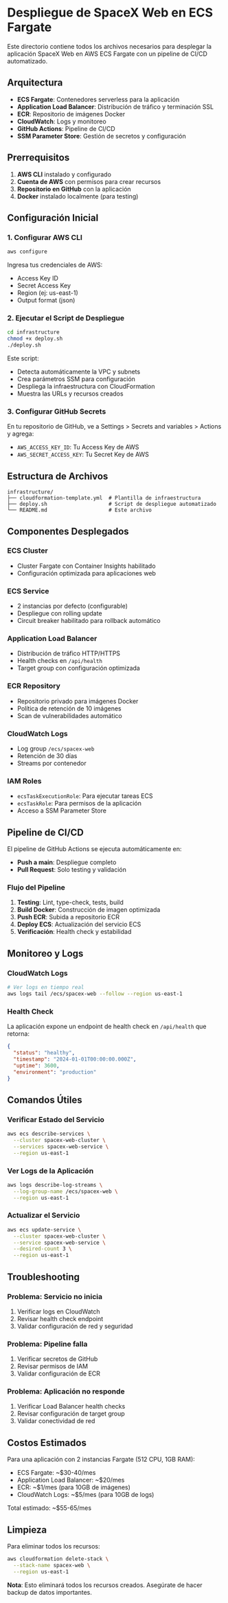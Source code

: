# Despliegue de SpaceX Web en ECS Fargate

Este directorio contiene todos los archivos necesarios para desplegar la aplicación SpaceX Web en AWS ECS Fargate con un pipeline de CI/CD automatizado.

## Arquitectura

- **ECS Fargate**: Contenedores serverless para la aplicación
- **Application Load Balancer**: Distribución de tráfico y terminación SSL
- **ECR**: Repositorio de imágenes Docker
- **CloudWatch**: Logs y monitoreo
- **GitHub Actions**: Pipeline de CI/CD
- **SSM Parameter Store**: Gestión de secretos y configuración

## Prerrequisitos

1. **AWS CLI** instalado y configurado
2. **Cuenta de AWS** con permisos para crear recursos
3. **Repositorio en GitHub** con la aplicación
4. **Docker** instalado localmente (para testing)

## Configuración Inicial

### 1. Configurar AWS CLI

```bash
aws configure
```

Ingresa tus credenciales de AWS:
- Access Key ID
- Secret Access Key
- Region (ej: us-east-1)
- Output format (json)

### 2. Ejecutar el Script de Despliegue

```bash
cd infrastructure
chmod +x deploy.sh
./deploy.sh
```

Este script:
- Detecta automáticamente la VPC y subnets
- Crea parámetros SSM para configuración
- Despliega la infraestructura con CloudFormation
- Muestra las URLs y recursos creados

### 3. Configurar GitHub Secrets

En tu repositorio de GitHub, ve a Settings > Secrets and variables > Actions y agrega:

- `AWS_ACCESS_KEY_ID`: Tu Access Key de AWS
- `AWS_SECRET_ACCESS_KEY`: Tu Secret Key de AWS

## Estructura de Archivos

```
infrastructure/
├── cloudformation-template.yml  # Plantilla de infraestructura
├── deploy.sh                    # Script de despliegue automatizado
└── README.md                    # Este archivo
```

## Componentes Desplegados

### ECS Cluster
- Cluster Fargate con Container Insights habilitado
- Configuración optimizada para aplicaciones web

### ECS Service
- 2 instancias por defecto (configurable)
- Despliegue con rolling update
- Circuit breaker habilitado para rollback automático

### Application Load Balancer
- Distribución de tráfico HTTP/HTTPS
- Health checks en `/api/health`
- Target group con configuración optimizada

### ECR Repository
- Repositorio privado para imágenes Docker
- Política de retención de 10 imágenes
- Scan de vulnerabilidades automático

### CloudWatch Logs
- Log group `/ecs/spacex-web`
- Retención de 30 días
- Streams por contenedor

### IAM Roles
- `ecsTaskExecutionRole`: Para ejecutar tareas ECS
- `ecsTaskRole`: Para permisos de la aplicación
- Acceso a SSM Parameter Store

## Pipeline de CI/CD

El pipeline de GitHub Actions se ejecuta automáticamente en:

- **Push a main**: Despliegue completo
- **Pull Request**: Solo testing y validación

### Flujo del Pipeline

1. **Testing**: Lint, type-check, tests, build
2. **Build Docker**: Construcción de imagen optimizada
3. **Push ECR**: Subida a repositorio ECR
4. **Deploy ECS**: Actualización del servicio ECS
5. **Verificación**: Health check y estabilidad

## Monitoreo y Logs

### CloudWatch Logs
```bash
# Ver logs en tiempo real
aws logs tail /ecs/spacex-web --follow --region us-east-1
```

### Health Check
La aplicación expone un endpoint de health check en `/api/health` que retorna:
```json
{
  "status": "healthy",
  "timestamp": "2024-01-01T00:00:00.000Z",
  "uptime": 3600,
  "environment": "production"
}
```

## Comandos Útiles

### Verificar Estado del Servicio
```bash
aws ecs describe-services \
  --cluster spacex-web-cluster \
  --services spacex-web-service \
  --region us-east-1
```

### Ver Logs de la Aplicación
```bash
aws logs describe-log-streams \
  --log-group-name /ecs/spacex-web \
  --region us-east-1
```

### Actualizar el Servicio
```bash
aws ecs update-service \
  --cluster spacex-web-cluster \
  --service spacex-web-service \
  --desired-count 3 \
  --region us-east-1
```

## Troubleshooting

### Problema: Servicio no inicia
1. Verificar logs en CloudWatch
2. Revisar health check endpoint
3. Validar configuración de red y seguridad

### Problema: Pipeline falla
1. Verificar secretos de GitHub
2. Revisar permisos de IAM
3. Validar configuración de ECR

### Problema: Aplicación no responde
1. Verificar Load Balancer health checks
2. Revisar configuración de target group
3. Validar conectividad de red

## Costos Estimados

Para una aplicación con 2 instancias Fargate (512 CPU, 1GB RAM):
- ECS Fargate: ~$30-40/mes
- Application Load Balancer: ~$20/mes
- ECR: ~$1/mes (para 10GB de imágenes)
- CloudWatch Logs: ~$5/mes (para 10GB de logs)

Total estimado: ~$55-65/mes

## Limpieza

Para eliminar todos los recursos:

```bash
aws cloudformation delete-stack \
  --stack-name spacex-web \
  --region us-east-1
```

**Nota**: Esto eliminará todos los recursos creados. Asegúrate de hacer backup de datos importantes.
